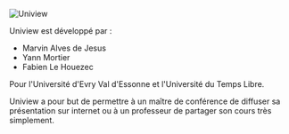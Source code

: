![Uniview](https://github.com/Pockito/Uniview/blob/master/images/logo_max.jpeg)

Uniview est développé par : 
* Marvin Alves de Jesus
* Yann Mortier
* Fabien Le Houezec

Pour l'Université d'Evry Val d'Essonne et l'Université du Temps Libre.

Uniview a pour but de permettre à un maître de conférence de diffuser sa présentation sur internet ou à un professeur de partager son cours très simplement.
